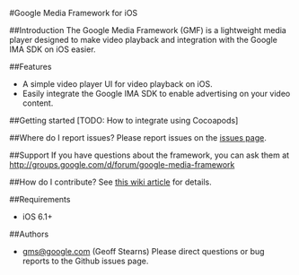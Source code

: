 #Google Media Framework for iOS

##Introduction
The Google Media Framework (GMF) is a lightweight media player designed to make video playback and integration with the Google IMA SDK on iOS easier.

##Features
- A simple video player UI for video playback on iOS.
- Easily integrate the Google IMA SDK to enable advertising on your video content.

##Getting started
[TODO: How to integrate using Cocoapods]

##Where do I report issues?
Please report issues on the [issues page](../../issues).

##Support
If you have questions about the framework, you can ask them at http://groups.google.com/d/forum/google-media-framework

##How do I contribute?
See [this wiki article](../../wiki/Becoming-a-contributor) for details.

##Requirements
  - iOS 6.1+

##Authors
  - gms@google.com (Geoff Stearns) Please direct questions or bug reports to the Github issues page.
